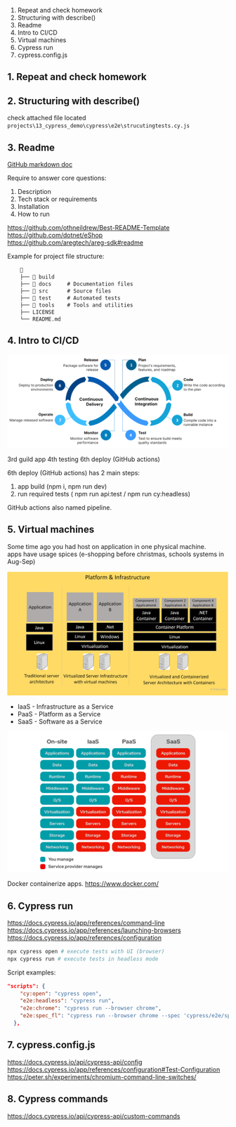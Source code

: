 1. Repeat and check homework
2. Structuring with describe()
3. Readme
4. Intro to CI/CD
5. Virtual machines
6. Cypress run
7. cypress.config.js 


## 1. Repeat and check homework

## 2. Structuring with describe()
check attached file located `projects\13_cypress_demo\cypress\e2e\strucutingtests.cy.js`  

## 3. Readme

[GitHub markdown doc](https://docs.github.com/en/get-started/writing-on-github/getting-started-with-writing-and-formatting-on-github/basic-writing-and-formatting-syntax)

Require to answer core questions:  
1. Description
2. Tech stack or requirements
3. Installation
4. How to run

https://github.com/othneildrew/Best-README-Template  
https://github.com/dotnet/eShop  
https://github.com/aregtech/areg-sdk#readme  

Example for project file structure:  
```
    📁  
    ├── 📁 build
    ├── 📁 docs     # Documentation files 
    ├── 📁 src      # Source files
    ├── 📁 test     # Automated tests 
    ├── 📁 tools    # Tools and utilities
    ├── LICENSE
    └── README.md
```

## 4. Intro to CI/CD

![](/pictures/cicd.png)   

3rd guild app
4th testing
6th deploy (GitHub actions)

6th deploy (GitHub actions) has 2 main steps:
1. app build (npm i, npm run dev)
2. run required tests ( npm run api:test / npm run cy:headless)

GitHub actions also named pipeline.


## 5. Virtual machines

Some time ago you had host on application in one physical machine.  
    apps have usage spices (e-shopping before christmas, schools systems in Aug-Sep)

![](/pictures/virtualisation.png)  

* IaaS - Infrastructure as a Service  
* PaaS - Platform as a Service  
* SaaS - Software as a Service 

![](/pictures/saas.png)  

Docker containerize apps.
https://www.docker.com/ 


## 6. Cypress run

https://docs.cypress.io/app/references/command-line  
https://docs.cypress.io/app/references/launching-browsers  
https://docs.cypress.io/app/references/configuration  

```bash
npx cypress open # execute tests with UI (browser)
npx cypress run # execute tests in headless mode
```

Script examples:   
```json
"scripts": {
    "cy:open": "cypress open",
    "e2e:headless": "cypress run",
    "e2e:chrome": "cypress run --browser chrome",
    "e2e:spec_fl": "cypress run --browser chrome --spec 'cypress/e2e/spec.cy.js'"
  },
```

## 7. cypress.config.js 

https://docs.cypress.io/api/cypress-api/config  
https://docs.cypress.io/app/references/configuration#Test-Configuration  
https://peter.sh/experiments/chromium-command-line-switches/  

## 8. Cypress commands

https://docs.cypress.io/api/cypress-api/custom-commands   


